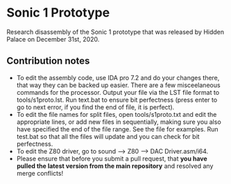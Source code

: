 # Sonic 1 Prototype
Research disassembly of the Sonic 1 prototype that was released by Hidden Palace on December 31st, 2020.
## Contribution notes
* To edit the assembly code, use IDA pro 7.2 and do your changes there, that way they can be backed up easier. There are a few misceelaneous commands for the processor. Output your file via the LST file format to tools/s1proto.lst. Run text.bat to ensure bit perfectness (press enter to go to next error, if you find the end of file, it is perfect).
* To edit the file names for split files, open tools/s1proto.txt and edit the appropriate lines, or add new files in sequentially, making sure you also have specified the end of the file range. See the file for examples. Run test.bat so that all the files will update and you can check for bit perfectness.
* To edit the Z80 driver, go to sound --> Z80 --> DAC Driver.asm/i64.
* Please ensure that before you submit a pull request, that **you have pulled the latest version from the main repository** and resolved any merge conflicts!
